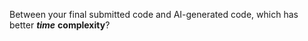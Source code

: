 Between your final submitted code and AI-generated code, which has better ***time*** **complexity**?